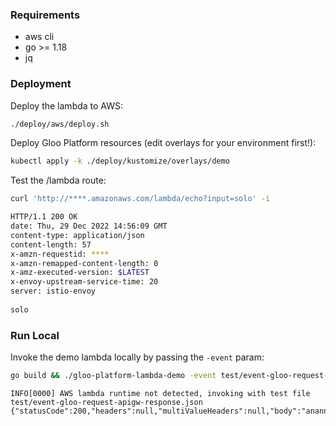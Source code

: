

### Requirements

* aws cli
* go >= 1.18
* jq

### Deployment

Deploy the lambda to AWS:

```bash
./deploy/aws/deploy.sh
```

Deploy Gloo Platform resources (edit overlays for your environment first!):

```bash
kubectl apply -k ./deploy/kustomize/overlays/demo
```

Test the /lambda route:

```bash
curl 'http://****.amazonaws.com/lambda/echo?input=solo' -i

HTTP/1.1 200 OK
date: Thu, 29 Dec 2022 14:56:09 GMT
content-type: application/json
content-length: 57
x-amzn-requestid: ****
x-amzn-remapped-content-length: 0
x-amz-executed-version: $LATEST
x-envoy-upstream-service-time: 20
server: istio-envoy
 
solo
```

### Run Local

Invoke the demo lambda locally by passing the `-event` param:

```bash
go build && ./gloo-platform-lambda-demo -event test/event-gloo-request-apigw-response.json
```

```
INFO[0000] AWS lambda runtime not detected, invoking with test file test/event-gloo-request-apigw-response.json 
{"statusCode":200,"headers":null,"multiValueHeaders":null,"body":"anannab"}
```